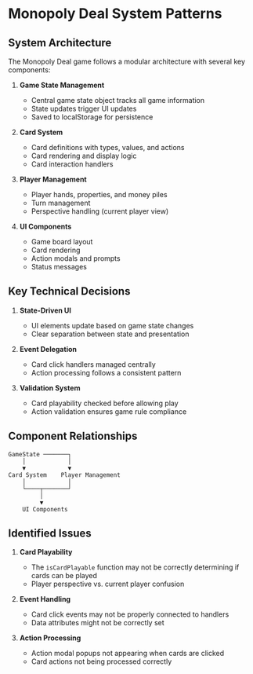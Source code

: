 # Monopoly Deal System Patterns

## System Architecture

The Monopoly Deal game follows a modular architecture with several key components:

1. **Game State Management**

   - Central game state object tracks all game information
   - State updates trigger UI updates
   - Saved to localStorage for persistence

2. **Card System**

   - Card definitions with types, values, and actions
   - Card rendering and display logic
   - Card interaction handlers

3. **Player Management**

   - Player hands, properties, and money piles
   - Turn management
   - Perspective handling (current player view)

4. **UI Components**
   - Game board layout
   - Card rendering
   - Action modals and prompts
   - Status messages

## Key Technical Decisions

1. **State-Driven UI**

   - UI elements update based on game state changes
   - Clear separation between state and presentation

2. **Event Delegation**

   - Card click handlers managed centrally
   - Action processing follows a consistent pattern

3. **Validation System**
   - Card playability checked before allowing play
   - Action validation ensures game rule compliance

## Component Relationships

```
GameState ───────┐
    │            │
    ▼            ▼
Card System    Player Management
    │            │
    └────┬───────┘
         │
         ▼
    UI Components
```

## Identified Issues

1. **Card Playability**

   - The `isCardPlayable` function may not be correctly determining if cards can be played
   - Player perspective vs. current player confusion

2. **Event Handling**

   - Card click events may not be properly connected to handlers
   - Data attributes might not be correctly set

3. **Action Processing**
   - Action modal popups not appearing when cards are clicked
   - Card actions not being processed correctly

